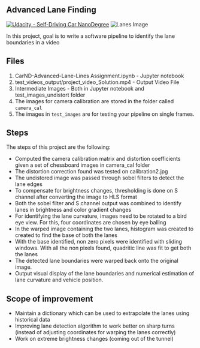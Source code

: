## Advanced Lane Finding
[![Udacity - Self-Driving Car NanoDegree](https://s3.amazonaws.com/udacity-sdc/github/shield-carnd.svg)](http://www.udacity.com/drive)
![Lanes Image](./examples/example_output.jpg)

In this project, goal is to write a software pipeline to identify the lane boundaries in a video

## Files
1. CarND-Advanced-Lane-Lines Assignment.ipynb - Jupyter notebook
2. test_videos_output/project_video_Solution.mp4 - Output Video File
3. Intermediate Images - Both in Jupyter notebook and test_images_undistort folder
4. The images for camera calibration are stored in the folder called `camera_cal`
5. The images in `test_images` are for testing your pipeline on single frames. 

## Steps


The steps of this project are the following:

* Computed the camera calibration matrix and distortion coefficients given a set of chessboard images in camera_cal folder 
* The distortion correction found was tested on calibration2.jpg
* The undistored image was passed through sobel filters to detect the lane edges
* To compensate for brightness changes, thresholding is done on S channel after converting the image to HLS format
* Both the sobel filter and S channel output was combined to identify lanes in brightness and color gradient changes
* For identifying the lane curvature, images need to be rotated to a bird eye view. For this, four coordinates are chosen by eye balling 
* In the warped image containing the two lanes, histogram was created to created to find the base of both the lanes
* With the base identified, non zero pixels were identified with sliding windows. With all the non pixels found, quadritic line was fit to get both the lanes
* The detected lane boundaries were warped back onto the original image.
* Output visual display of the lane boundaries and numerical estimation of lane curvature and vehicle position.

## Scope of improvement
* Maintain a dictionary which can be used to extrapolate the lanes using historical data
* Improving lane detection algorithm to work better on sharp turns (instead of adjusting coordinates for warping the lanes correctly)
* Work on extreme brightness changes (coming out of the tunnel)

